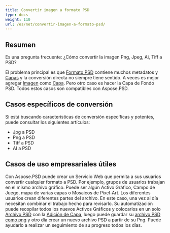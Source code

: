 ```yaml
---
title: Convertir imagen a formato PSD
type: docs
weight: 110
url: /es/net/convertir-imagen-a-formato-psd/
---
```


## **Resumen**
Es una pregunta frecuente: ¿Cómo convertir la imagen Png, Jpeg, Ai, Tiff a PSD?

El problema principal es que [Formato PSD](/psd/es/net/psd-file/) contiene muchos metadatos y [Capas](/psd/es/net/psd-layer/) y la conversión directa no siempre tiene sentido. A veces es mejor agregar [Imagen](https://reference.aspose.com/psd/net/aspose.psd/image) como [Capa](https://reference.aspose.com/psd/net/aspose.psd.fileformats.psd.layers/layer). Pero otro caso es hacer la Capa de Fondo PSD. Todos estos casos son compatibles con Aspose.PSD.

## **Casos específicos de conversión**
Si está buscando características de conversión específicas y potentes, puede consultar los siguientes artículos:

- Jpg a PSD
- Png a PSD
- Tiff a PSD
- AI a PSD

## **Casos de uso empresariales útiles**
Con Aspose.PSD puede crear un Servicio Web que permita a sus usuarios convertir cualquier formato a PSD. Por ejemplo, grupos de usuarios trabajan en el mismo archivo gráfico. Puede ser algún Activo Gráfico, Campo de Juego, mapa de varias capas o Mosaicos de Pixel-Art. Los diferentes usuarios crean diferentes partes del archivo. En este caso, una vez al día necesitan combinar el trabajo hecho para revisarlo. Su automatización puede recopilar todos los nuevos Activos Gráficos y colocarlos en un solo [Archivo PSD](/psd/es/net/psd-file/) con la [Adición de Capa](/psd/es/net/agregar-capa-a-psd/), luego puede guardar su [archivo PSD como png](/psd/es/net/psd-a-png/) y otro día crear un nuevo archivo PSD a partir de su Png. Puede ayudarlo a realizar un seguimiento de su progreso todos los días.
